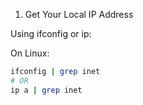 1. Get Your Local IP Address

  Using ifconfig or ip:

  On Linux:	

  ```bash
  ifconfig | grep inet
  # OR
  ip a | grep inet
  ```
